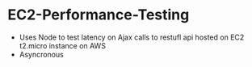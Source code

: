 # EC2-Performance-Testing

- Uses Node to test latency on Ajax calls to restufl api hosted on EC2 t2.micro instance on AWS
- Asyncronous
